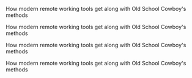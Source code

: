 <p class="rectangle38content">
            How modern remote working tools get along with Old School Cowboy's methods
        </p>
<p class="rectangle38content">
            How modern remote working tools get along with Old School Cowboy's methods
        </p>
<p class="rectangle38content">
            How modern remote working tools get along with Old School Cowboy's methods
        </p>
<p class="rectangle38content">
            How modern remote working tools get along with Old School Cowboy's methods
        </p>
